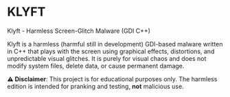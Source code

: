 # KLYFT
Klyft - Harmless Screen-Glitch Malware (GDI C++)

Klyft is a harmless (harmful still in development) GDI-based malware written in C++ that plays with the screen using graphical effects, distortions, and unpredictable visual glitches. It is purely for visual chaos and does not modify system files, delete data, or cause permanent damage.

**⚠ Disclaimer**: This project is for educational purposes only. The harmless edition is intended for pranking and testing, **not** malicious use.
